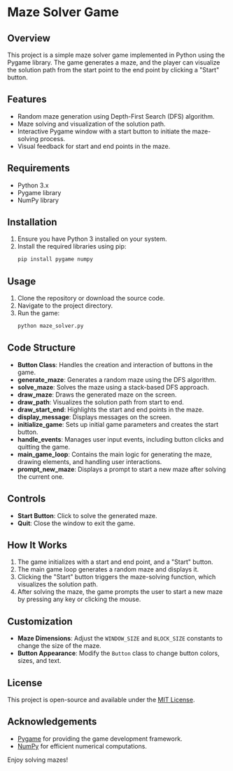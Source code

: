 # Maze Solver Game

## Overview

This project is a simple maze solver game implemented in Python using the Pygame library. The game generates a maze, and the player can visualize the solution path from the start point to the end point by clicking a "Start" button.

## Features

- Random maze generation using Depth-First Search (DFS) algorithm.
- Maze solving and visualization of the solution path.
- Interactive Pygame window with a start button to initiate the maze-solving process.
- Visual feedback for start and end points in the maze.

## Requirements

- Python 3.x
- Pygame library
- NumPy library

## Installation

1. Ensure you have Python 3 installed on your system.
2. Install the required libraries using pip:
   ```bash
   pip install pygame numpy
   ```

## Usage

1. Clone the repository or download the source code.
2. Navigate to the project directory.
3. Run the game:
   ```bash
   python maze_solver.py
   ```

## Code Structure

- **Button Class**: Handles the creation and interaction of buttons in the game.
- **generate_maze**: Generates a random maze using the DFS algorithm.
- **solve_maze**: Solves the maze using a stack-based DFS approach.
- **draw_maze**: Draws the generated maze on the screen.
- **draw_path**: Visualizes the solution path from start to end.
- **draw_start_end**: Highlights the start and end points in the maze.
- **display_message**: Displays messages on the screen.
- **initialize_game**: Sets up initial game parameters and creates the start button.
- **handle_events**: Manages user input events, including button clicks and quitting the game.
- **main_game_loop**: Contains the main logic for generating the maze, drawing elements, and handling user interactions.
- **prompt_new_maze**: Displays a prompt to start a new maze after solving the current one.

## Controls

- **Start Button**: Click to solve the generated maze.
- **Quit**: Close the window to exit the game.

## How It Works

1. The game initializes with a start and end point, and a "Start" button.
2. The main game loop generates a random maze and displays it.
3. Clicking the "Start" button triggers the maze-solving function, which visualizes the solution path.
4. After solving the maze, the game prompts the user to start a new maze by pressing any key or clicking the mouse.

## Customization

- **Maze Dimensions**: Adjust the `WINDOW_SIZE` and `BLOCK_SIZE` constants to change the size of the maze.
- **Button Appearance**: Modify the `Button` class to change button colors, sizes, and text.

## License

This project is open-source and available under the [MIT License](LICENSE).

## Acknowledgements

- [Pygame](https://www.pygame.org/) for providing the game development framework.
- [NumPy](https://numpy.org/) for efficient numerical computations.

Enjoy solving mazes!